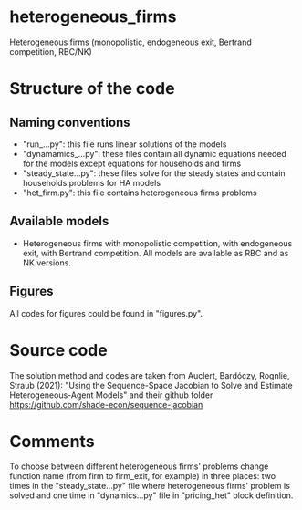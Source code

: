 # heterogeneous_firms #
Heterogeneous firms (monopolistic, endogeneous exit, Bertrand competition, RBC/NK)

# Structure of the code #
## Naming conventions ##
- "run_...py": this file runs linear solutions of the models
- "dynamamics_...py": these files contain all dynamic equations needed for the models except equations for households and firms
- "steady_state...py": these files solve for the steady states and contain households problems for HA models
- "het_firm.py": this file contains heterogeneous firms problems

## Available models ##
- Heterogeneous firms with monopolistic competition, with endogeneous exit, with Bertrand competition. All models are available as RBC and as NK versions.

## Figures ##
All codes for figures could be found in "figures.py".

# Source code #
The solution method and codes are taken from Auclert, Bardóczy, Rognlie, Straub (2021): "Using the Sequence-Space Jacobian to Solve and Estimate Heterogeneous-Agent Models" and their github folder https://github.com/shade-econ/sequence-jacobian

# Comments #
To choose between different heterogeneous firms' problems change function name (from firm to firm_exit, for example) in three places: two times in the "steady_state...py" file where heterogeneous firms' problem is solved and one time in "dynamics...py" file in "pricing_het" block definition.


